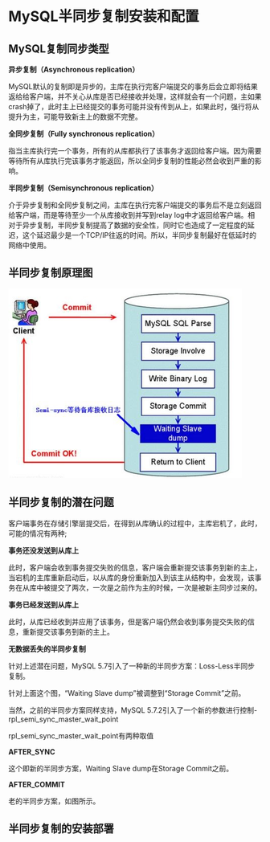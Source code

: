 # MySQL半同步复制安装和配置

## MySQL复制同步类型

**异步复制（Asynchronous replication）**

MySQL默认的复制即是异步的，主库在执行完客户端提交的事务后会立即将结果返给给客户端，并不关心从库是否已经接收并处理，这样就会有一个问题，主如果crash掉了，此时主上已经提交的事务可能并没有传到从上，如果此时，强行将从提升为主，可能导致新主上的数据不完整。

**全同步复制（Fully synchronous replication）**

指当主库执行完一个事务，所有的从库都执行了该事务才返回给客户端。因为需要等待所有从库执行完该事务才能返回，所以全同步复制的性能必然会收到严重的影响。

**半同步复制（Semisynchronous replication）**

介于异步复制和全同步复制之间，主库在执行完客户端提交的事务后不是立刻返回给客户端，而是等待至少一个从库接收到并写到relay log中才返回给客户端。相对于异步复制，半同步复制提高了数据的安全性，同时它也造成了一定程度的延迟，这个延迟最少是一个TCP/IP往返的时间。所以，半同步复制最好在低延时的网络中使用。

## 半同步复制原理图

![](image/576154-20160804163916122-156935432.jpg)



## 半同步复制的潜在问题

客户端事务在存储引擎层提交后，在得到从库确认的过程中，主库宕机了，此时，可能的情况有两种;

**事务还没发送到从库上**

此时，客户端会收到事务提交失败的信息，客户端会重新提交该事务到新的主上，当宕机的主库重新启动后，以从库的身份重新加入到该主从结构中，会发现，该事务在从库中被提交了两次，一次是之前作为主的时候，一次是被新主同步过来的。

**事务已经发送到从库上**

此时，从库已经收到并应用了该事务，但是客户端仍然会收到事务提交失败的信息，重新提交该事务到新的主上。

**无数据丢失的半同步复制**

针对上述潜在问题，MySQL 5.7引入了一种新的半同步方案：Loss-Less半同步复制。

针对上面这个图，“Waiting Slave dump”被调整到“Storage Commit”之前。

当然，之前的半同步方案同样支持，MySQL 5.7.2引入了一个新的参数进行控制-rpl_semi_sync_master_wait_point

rpl_semi_sync_master_wait_point有两种取值 

**AFTER_SYNC**

这个即新的半同步方案，Waiting Slave dump在Storage Commit之前。

**AFTER_COMMIT**

老的半同步方案，如图所示。

 

## 半同步复制的安装部署

